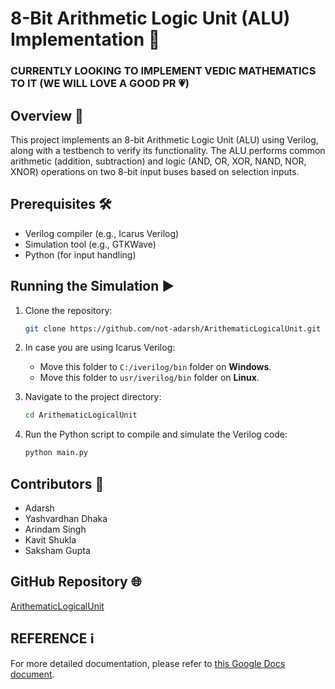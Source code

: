 # 8-Bit Arithmetic Logic Unit (ALU) Implementation 💾
### CURRENTLY LOOKING TO IMPLEMENT VEDIC MATHEMATICS TO IT (WE WILL LOVE A GOOD PR 💗)
## Overview 📝

This project implements an 8-bit Arithmetic Logic Unit (ALU) using Verilog, along with a testbench to verify its functionality. The ALU performs common arithmetic (addition, subtraction) and logic (AND, OR, XOR, NAND, NOR, XNOR) operations on two 8-bit input buses based on selection inputs.

## Prerequisites 🛠️

- Verilog compiler (e.g., Icarus Verilog)
- Simulation tool (e.g., GTKWave)
- Python (for input handling)

## Running the Simulation ▶️

1. Clone the repository:

   ```bash
   git clone https://github.com/not-adarsh/ArithematicLogicalUnit.git
   ```

2. In case you are using Icarus Verilog:
    - Move this folder to `C:/iverilog/bin` folder on **Windows**.
    - Move this folder to `usr/iverilog/bin` folder on **Linux**.

3. Navigate to the project directory:

   ```bash
   cd ArithematicLogicalUnit
   ```

4. Run the Python script to compile and simulate the Verilog code:

   ```bash
   python main.py
   ```

## Contributors 👥

- Adarsh
- Yashvardhan Dhaka
- Arindam Singh
- Kavit Shukla
- Saksham Gupta

## GitHub Repository 🌐

[ArithematicLogicalUnit](https://github.com/not-adarsh/ArithematicLogicalUnit.git)

## REFERENCE ℹ️

For more detailed documentation, please refer to [this Google Docs document](https://docs.google.com/document/d/1Rwwk8pRlKEFDAfGIxl2h4GcjchPHSH-_R2WrBlWzMzM/edit?usp=sharing).
